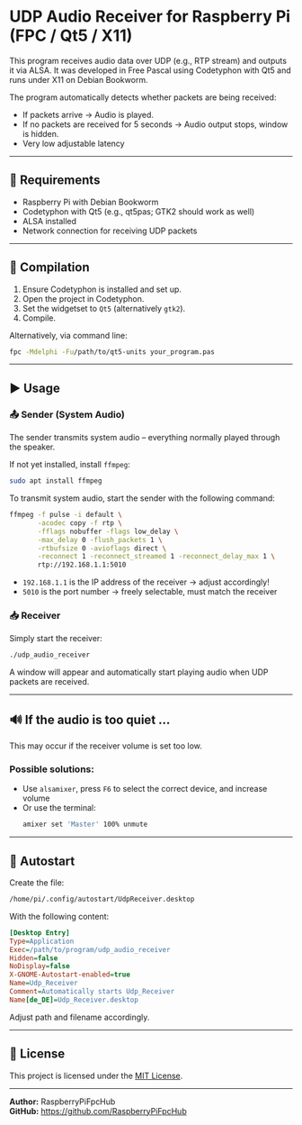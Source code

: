# UDP Audio Receiver for Raspberry Pi (FPC / Qt5 / X11)

This program receives audio data over UDP (e.g., RTP stream) and outputs it via ALSA. It was developed in Free Pascal using Codetyphon with Qt5 and runs under X11 on Debian Bookworm.

The program automatically detects whether packets are being received:
- If packets arrive → Audio is played.
- If no packets are received for 5 seconds → Audio output stops, window is hidden.
- Very low adjustable latency
---

## 💠 Requirements

- Raspberry Pi with Debian Bookworm
- Codetyphon with Qt5 (e.g., qt5pas; GTK2 should work as well)
- ALSA installed
- Network connection for receiving UDP packets

---

## 🔧 Compilation

1. Ensure Codetyphon is installed and set up.
2. Open the project in Codetyphon.
3. Set the widgetset to `Qt5` (alternatively `gtk2`).
4. Compile.

Alternatively, via command line:
```bash
fpc -Mdelphi -Fu/path/to/qt5-units your_program.pas
```

---

## ▶️ Usage

### 📤 Sender (System Audio)

The sender transmits system audio – everything normally played through the speaker.

If not yet installed, install `ffmpeg`:
```bash
sudo apt install ffmpeg
```

To transmit system audio, start the sender with the following command:
```bash
ffmpeg -f pulse -i default \
       -acodec copy -f rtp \
       -fflags nobuffer -flags low_delay \
       -max_delay 0 -flush_packets 1 \
       -rtbufsize 0 -avioflags direct \
       -reconnect 1 -reconnect_streamed 1 -reconnect_delay_max 1 \
       rtp://192.168.1.1:5010
```

- `192.168.1.1` is the IP address of the receiver → adjust accordingly!
- `5010` is the port number → freely selectable, must match the receiver

### 📥 Receiver

Simply start the receiver:
```bash
./udp_audio_receiver
```

A window will appear and automatically start playing audio when UDP packets are received.

---

## 🔊 If the audio is too quiet …

This may occur if the receiver volume is set too low.

### Possible solutions:
- Use `alsamixer`, press `F6` to select the correct device, and increase volume
- Or use the terminal:
  ```bash
  amixer set 'Master' 100% unmute
  ```

---

## 📁 Autostart

Create the file:
```bash
/home/pi/.config/autostart/UdpReceiver.desktop
```

With the following content:
```ini
[Desktop Entry]
Type=Application
Exec=/path/to/program/udp_audio_receiver
Hidden=false
NoDisplay=false
X-GNOME-Autostart-enabled=true
Name=Udp_Receiver
Comment=Automatically starts Udp_Receiver
Name[de_DE]=Udp_Receiver.desktop
```

Adjust path and filename accordingly.

---

## 📝 License

This project is licensed under the [MIT License](LICENSE).

---

**Author:** RaspberryPiFpcHub  
**GitHub:** https://github.com/RaspberryPiFpcHub

